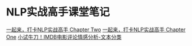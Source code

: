 # NLP实战高手课堂笔记

[一起来，打卡NLP实战高手 Chapter Two](https://mp.weixin.qq.com/s?__biz=MzI4ODY3MDY0Ng==&mid=2247484604&idx=1&sn=0a9db45902bd93a38af7b890a82e2c9e&chksm=ec3b9265db4c1b739fddd15f2086c3bfde66dff6f2598ccd340fb7e0fc79d2c6d8dcb72a22d5&token=505203271&lang=zh_CN#rd)
[一起来，打卡NLP实战高手 Chapter One](https://mp.weixin.qq.com/s?__biz=MzI4ODY3MDY0Ng==&mid=2247484581&idx=1&sn=9638ea10c521cd8ea124fb0aafdca10c&chksm=ec3b927cdb4c1b6abde34bd95e94f6cacb23f99f0e135bf8a5e0337affcf5230c1a9e25a3b89&token=505203271&lang=zh_CN#rd)
[小试牛刀！IMDB电影评论情感分析-文本分类](https://mp.weixin.qq.com/s?__biz=MzI4ODY3MDY0Ng==&mid=2247484613&idx=1&sn=a3e83ab22efe86038f88c780742c7872&chksm=ec3b921cdb4c1b0af1f87f8cc69ec53fed21adf6e1394b96e3299e0c66fcbb4b6af94ca52abb&token=530906236&lang=zh_CN#rd)
